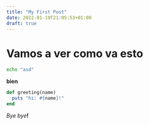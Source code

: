 ```yaml
---
title: "My First Post"
date: 2022-01-19T21:05:53+01:00
draft: true
---
```


# Vamos a ver como va esto

```bash
echo "asd"
```


**bien**

```ruby
def greeting(name)
  puts "hi: #{name}!"
end 
```

_Bye bye_**!**